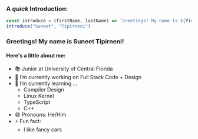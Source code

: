 ### A *quick* Introduction:

```javascript
const introduce = (firstName, lastName) => `Greetings! My name is ${firstName} ${lastName}!`
introduce("Suneet", "Tipirneni")
```

### Greetings! My name is Suneet Tipirneni!

#### Here's a little about me:

- 📚 Junior at University of Central Florida
- 🔭 I’m currently working on Full Stack Code + Design
- 🌱 I’m currently learning ...
  - Compiler Design
  - Linux Kernel
  - TypeScript
  - C++
- 😄 Pronouns: He/Him
- ⚡ Fun fact:
  - I like fancy cars

<!--
**suneettipirneni/suneettipirneni** is a ✨ _special_ ✨ repository because its `README.md` (this file) appears on your GitHub profile.

Here are some ideas to get you started:

- 🔭 I’m currently working on ...
  - Frontend Code + Desgin
- 🌱 I’m currently learning ...
- 👯 I’m looking to collaborate on ...
- 🤔 I’m looking for help with ...
- 💬 Ask me about ...
- 📫 How to reach me: ...
- 😄 Pronouns: ...
- ⚡ Fun fact: ...
-->
